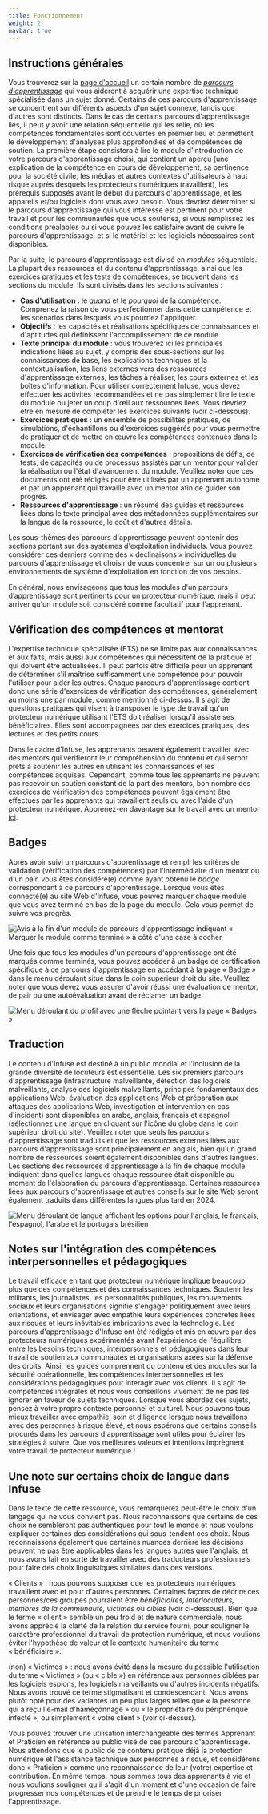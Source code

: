 ```yaml
---
title: Fonctionnement
weight: 2
navbar: true
---
```


## Instructions générales

Vous trouverez sur la [page d'accueil](https://infuse.quest/en/) un certain nombre de [*parcours d'apprentissage*](https://infuse.quest/en/badge-descriptions/) qui vous aideront à acquérir une expertise technique spécialisée dans un sujet donné. Certains de ces parcours d'apprentissage se concentrent sur différents aspects d'un sujet connexe, tandis que d'autres sont distincts. Dans le cas de certains parcours d'apprentissage liés, il peut y avoir une relation séquentielle qui les relie, où les compétences fondamentales sont couvertes en premier lieu et permettent le développement d'analyses plus approfondies et de compétences de soutien. La première étape consistera à lire le module d'introduction de votre parcours d'apprentissage choisi, qui contient un aperçu (une explication de la compétence en cours de développement, sa pertinence pour la société civile, les médias et autres contextes d'utilisateurs à haut risque auprès desquels les protecteurs numériques travaillent), les prérequis supposés avant le début du parcours d'apprentissage, et les appareils et/ou logiciels dont vous avez besoin. Vous devriez déterminer si le parcours d'apprentissage qui vous intéresse est pertinent pour votre travail et pour les communautés que vous soutenez, si vous remplissez les conditions préalables ou si vous pouvez les satisfaire avant de suivre le parcours d'apprentissage, et si le matériel et les logiciels nécessaires sont disponibles.

Par la suite, le parcours d'apprentissage est divisé en *modules* séquentiels. La plupart des ressources et du contenu d'apprentissage, ainsi que les exercices pratiques et les tests de compétences, se trouvent dans les sections du module. Ils sont divisés dans les sections suivantes :

* **Cas d'utilisation :** le *quand* et le *pourquoi* de la compétence. Comprenez la raison de vous perfectionner dans cette compétence et les scénarios dans lesquels vous pourriez l'appliquer.  
* **Objectifs :** les capacités et réalisations spécifiques de connaissances et d'aptitudes qui définissent l'accomplissement de ce module.  
* **Texte principal du module** : vous trouverez ici les principales indications liées au sujet, y compris des sous-sections sur les connaissances de base, les explications techniques et la contextualisation, les liens externes vers des ressources d'apprentissage externes, les tâches à réaliser, les cours externes et les boîtes d'information. Pour utiliser correctement Infuse, vous devez effectuer les activités recommandées et ne pas simplement lire le texte du module ou jeter un coup d'œil aux ressources liées. Vous devriez être en mesure de compléter les exercices suivants (voir ci-dessous).  
* **Exercices pratiques** : un ensemble de possibilités pratiques, de simulations, d'échantillons ou d'exercices suggérés pour vous permettre de pratiquer et de mettre en œuvre les compétences contenues dans le module.  
* **Exercices de vérification des compétences** : propositions de défis, de tests, de capacités ou de processus assistés par un mentor pour valider la réalisation ou l'état d'avancement du module. Veuillez noter que ces documents ont été rédigés pour être utilisés par un apprenant autonome et par un apprenant qui travaille avec un mentor afin de guider son progrès.  
* **Ressources d'apprentissage** : un résumé des guides et ressources liées dans le texte principal avec des métadonnées supplémentaires sur la langue de la ressource, le coût et d'autres détails.

Les sous-thèmes des parcours d'apprentissage peuvent contenir des sections portant sur des systèmes d'exploitation individuels. Vous pouvez considérer ces derniers comme des « déclinaisons » individuelles du parcours d'apprentissage et choisir de vous concentrer sur un ou plusieurs environnements de système d'exploitation en fonction de vos besoins.

En général, nous envisageons que tous les modules d'un parcours d’apprentissage sont pertinents pour un protecteur numérique, mais il peut arriver qu'un module soit considéré comme facultatif pour l'apprenant.


## Vérification des compétences et mentorat

L'expertise technique spécialisée (ETS) ne se limite pas aux connaissances et aux faits, mais aussi aux compétences qui nécessitent de la pratique et qui doivent être actualisées. Il peut parfois être difficile pour un apprenant de déterminer s'il maîtrise suffisamment une compétence pour pouvoir l'utiliser pour aider les autres. Chaque parcours d'apprentissage contient donc une série d'exercices de vérification des compétences, généralement au moins une par module, comme mentionné ci-dessus. Il s'agit de questions pratiques qui visent à transposer le type de travail qu'un protecteur numérique utilisant l'ETS doit réaliser lorsqu'il assiste ses bénéficiaires. Elles sont accompagnées par des exercices pratiques, des lectures et des petits cours.

Dans le cadre d'Infuse, les apprenants peuvent également travailler avec des mentors qui vérifieront leur compréhension du contenu et qui seront prêts à soutenir les autres en utilisant les connaissances et les compétences acquises. Cependant, comme tous les apprenants ne peuvent pas recevoir un soutien constant de la part des mentors, bon nombre des exercices de vérification des compétences peuvent également être effectués par les apprenants qui travaillent seuls ou avec l'aide d'un protecteur numérique. Apprenez-en davantage sur le travail avec un mentor [ici](https://infuse.quest/fr/community/).


## Badges

Après avoir suivi un parcours d'apprentissage et rempli les critères de validation (vérification des compétences) par l'intermédiaire d'un mentor ou d'un pair, vous êtes considéré(e) comme ayant obtenu le *badge* correspondant à ce parcours d'apprentissage. Lorsque vous êtes connecté(e) au site Web d'Infuse, vous pouvez marquer chaque module que vous avez terminé en bas de la page du module. Cela vous permet de suivre vos progrès.

![Avis à la fin d'un module de parcours d'apprentissage indiquant « Marquer le module comme terminé » à côté d'une case à cocher](/media/uploads/how-to-1.png)

Une fois que tous les modules d'un parcours d'apprentissage ont été marqués comme terminés, vous pouvez accéder à un badge de certification spécifique à ce parcours d'apprentissage en accédant à la page « Badge » dans le menu déroulant situé dans le coin supérieur droit du site. Veuillez noter que vous devez vous assurer d'avoir réussi une évaluation de mentor, de pair ou une autoévaluation avant de réclamer un badge.

![Menu déroulant du profil avec une flèche pointant vers la page « Badges »](/media/uploads/how-to-2.png)

## Traduction

Le contenu d'Infuse est destiné à un public mondial et l'inclusion de la grande diversité de locuteurs est essentielle. Les six premiers parcours d'apprentissage (infrastructure malveillante, détection des logiciels malveillants, analyse des logiciels malveillants, principes fondamentaux des applications Web, évaluation des applications Web et préparation aux attaques des applications Web, investigation et intervention en cas d'incident) sont disponibles en arabe, anglais, français et espagnol (sélectionnez une langue en cliquant sur l'icône du globe dans le coin supérieur droit du site). Veuillez noter que seuls les parcours d'apprentissage sont traduits et que les ressources externes liées aux parcours d'apprentissage sont principalement en anglais, bien qu'un grand nombre de ressources soient également disponibles dans d'autres langues. Les sections des ressources d'apprentissage à la fin de chaque module indiquent dans quelles langues chaque ressource était disponible au moment de l'élaboration du parcours d'apprentissage. Certaines ressources liées aux parcours d'apprentissage et autres conseils sur le site Web seront également traduits dans différentes langues plus tard en 2024.

![Menu déroulant de langue affichant les options pour l'anglais, le français, l'espagnol, l'arabe et le portugais brésilien](/media/uploads/how-to-3.png)

## Notes sur l'intégration des compétences interpersonnelles et pédagogiques

Le travail efficace en tant que protecteur numérique implique beaucoup plus que des compétences et des connaissances techniques. Soutenir les militants, les journalistes, les personnalités publiques, les mouvements sociaux et leurs organisations signifie s'engager politiquement avec leurs orientations, et envisager avec empathie leurs expériences concrètes liées aux risques et leurs inévitables imbrications avec la technologie. Les parcours d'apprentissage d'Infuse ont été rédigés et mis en œuvre par des protecteurs numériques expérimentés ayant l'expérience de l'équilibre entre les besoins techniques, interpersonnels et pédagogiques dans leur travail de soutien aux communautés et organisations axées sur la défense des droits. Ainsi, les guides comprennent du contenu et des modules sur la sécurité opérationnelle, les compétences interpersonnelles et les considérations pédagogiques pour interagir avec vos clients. Il s'agit de compétences intégrales et nous vous conseillons vivement de ne pas les ignorer en faveur de sujets techniques. Lorsque vous abordez ces sujets, pensez à votre propre contexte personnel et culturel. Nous pouvons tous mieux travailler avec empathie, soin et diligence lorsque nous travaillons avec des personnes à risque élevé, et nous espérons que certains conseils procurés dans les parcours d'apprentissage sont utiles pour éclairer les stratégies à suivre. Que vos meilleures valeurs et intentions imprègnent votre travail de protecteur numérique !

## Une note sur certains choix de langue dans Infuse

Dans le texte de cette ressource, vous remarquerez peut-être le choix d'un langage qui ne vous convient pas. Nous reconnaissons que certains de ces choix ne sembleront pas authentiques pour tout le monde et nous voulons expliquer certaines des considérations qui sous-tendent ces choix. Nous reconnaissons également que certaines nuances derrière les décisions peuvent ne pas être applicables dans les langues autres que l'anglais, et nous avons fait en sorte de travailler avec des traducteurs professionnels pour faire des choix linguistiques similaires dans ces versions.

« Clients » : nous pouvons supposer que les protecteurs numériques travaillent avec et pour d'autres personnes. Certaines façons de décrire ces personnes/ces groupes pourraient être *bénéficiaires, interlocuteurs, membres de la communauté, victimes* ou *cibles* (voir ci-dessous). Bien que le terme « client » semble un peu froid et de nature commerciale, nous avons apprécié la clarté de la relation du service fourni, pour souligner le caractère professionnel du travail de protection numérique, et nous voulions éviter l'hypothèse de valeur et le contexte humanitaire du terme « bénéficiaire ».

(non) « Victimes » : nous avons évité dans la mesure du possible l'utilisation du terme « Victimes » (ou « cible ») en référence aux personnes ciblées par les logiciels espions, les logiciels malveillants ou d'autres incidents négatifs. Nous avons trouvé ce terme stigmatisant et condescendant. Nous avons plutôt opté pour des variantes un peu plus larges telles que « la personne qui a reçu l'e-mail d'hameçonnage » ou « le propriétaire du périphérique infecté », ou simplement « votre client » (voir ci-dessus).

Vous pouvez trouver une utilisation interchangeable des termes Apprenant et Praticien en référence au public visé de ces parcours d'apprentissage. Nous attendons que le public de ce contenu pratique déjà la protection numérique et l'assistance technique aux personnes à risque, et considérons donc « Praticien » comme une reconnaissance de leur (votre) expertise et contribution. En même temps, nous sommes tous des apprenants à vie et nous voulions souligner qu'il s'agit d'un moment et d'une occasion de faire progresser nos compétences et de prendre le temps de prioriser l'apprentissage.
